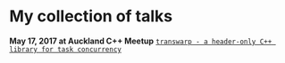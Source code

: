 # My collection of talks

**May 17, 2017 at Auckland C++ Meetup**
[`transwarp - a header-only C++ library for task concurrency`](talks/transwarp_auckland_cppmeetup_20170517/transwarp_auckland_cppmeetup_20170517.pdf)

